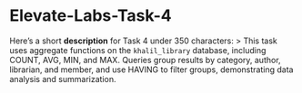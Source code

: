 # Elevate-Labs-Task-4
Here’s a short **description** for Task 4 under 350 characters:  > This task uses aggregate functions on the `khalil_library` database, including COUNT, AVG, MIN, and MAX. Queries group results by category, author, librarian, and member, and use HAVING to filter groups, demonstrating data analysis and summarization.

